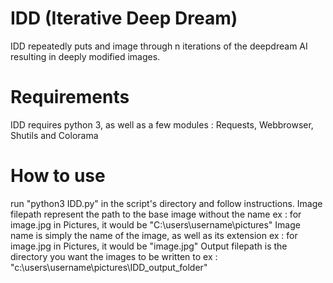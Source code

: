 # IDD (Iterative Deep Dream)
IDD repeatedly puts and image through n iterations of the deepdream AI resulting in deeply modified images.

# Requirements
IDD requires python 3, as well as a few modules : Requests, Webbrowser, Shutils and Colorama

# How to use

run "python3 IDD.py" in the script's directory and follow instructions.
Image filepath represent the path to the base image without the name     ex : for image.jpg in Pictures, it would be "C:\users\username\pictures\"
Image name is simply the name of the image, as well as its extension     ex : for image.jpg in Pictures, it would be "image.jpg"
Output filepath is the directory you want the images to be written to    ex : "c:\users\username\pictures\IDD_output_folder\"

